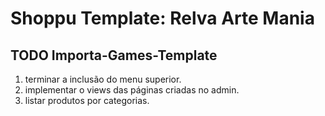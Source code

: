Shoppu Template: Relva Arte Mania
==============================

TODO Importa-Games-Template
---------------------------
1. terminar a inclusão do  menu superior.
2. implementar o views das páginas criadas no admin.
3. listar produtos por categorias.
